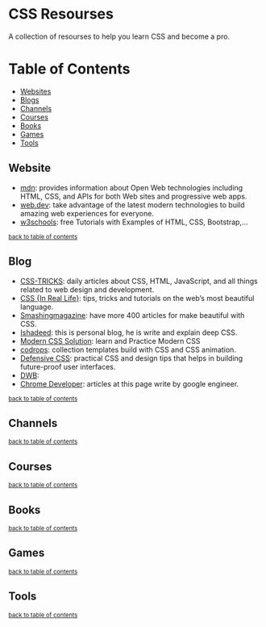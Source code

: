 # CSS Resourses

A collection of resourses to help you learn CSS and become a pro.

# Table of Contents

* [Websites](##Website)
* [Blogs](##Blog)
* [Channels](##Channels)
* [Courses](##Games)
* [Books](##Books)
* [Games](##Games)
* [Tools](##Tools)
## Website

* [mdn](https://developer.mozilla.org/en-US/docs/Learn/CSS): provides information about Open Web technologies including HTML, CSS, and APIs for both Web sites and progressive web apps.
* [web.dev](https://web.dev/learn/css/): take advantage of the latest modern technologies to build amazing web experiences for everyone.
* [w3schools](https://www.w3schools.com/css/): free Tutorials with Examples of HTML, CSS, Bootstrap,...

<sup>[back to table of contents](##table-of-contents)</sup>

## Blog

* [CSS-TRICKS](https://css-tricks.com/): daily articles about CSS, HTML, JavaScript, and all things related to web design and development.
* [CSS {In Real Life}](https://css-irl.info/): tips, tricks and tutorials on the web’s most beautiful language.
* [Smashingmagazine](https://www.smashingmagazine.com/category/css/): have more 400 articles for make beautiful with CSS.
* [Ishadeed](https://ishadeed.com/): this is personal blog, he is write and explain deep CSS.
* [Modern CSS Solution](https://moderncss.dev/): learn and Practice Modern CSS
* [codrops](https://tympanus.net/codrops/): collection templates build with CSS and CSS animation.
* [Defensive CSS](https://defensivecss.dev/): practical CSS and design tips that helps in building future-proof user interfaces.
* [DWB](https://davidwalsh.name/tutorials/css): 
* [Chrome Developer](https://developer.chrome.com/tags/css/): articles at this page write by google engineer.


<sup>[back to table of contents](#table-of-contents)</sup>

## Channels

<sup>[back to table of contents](#table-of-contents)</sup>

## Courses

<sup>[back to table of contents](#table-of-contents)</sup>

## Books

<sup>[back to table of contents](#table-of-contents)</sup>

## Games 

<sup>[back to table of contents](#table-of-contents)</sup>

## Tools

<sup>[back to table of contents](#table-of-contents)</sup>

